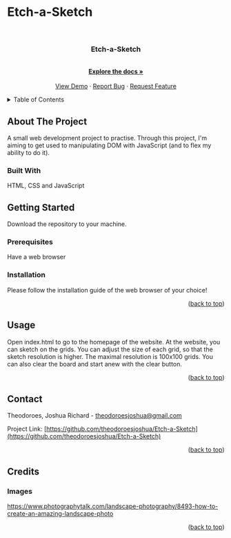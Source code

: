 # Etch-a-Sketch
<div id="top"></div>


<!-- PROJECT LOGO -->
<br />
<div align="center">
  <a href="https://github.com/theodoroesjoshua/Etch-a-Sketch"></a>

<h3 align="center">Etch-a-Sketch</h3>

  <p align="center">
    <br />
    <a href="https://github.com/theodoroesjoshua/Etch-a-Sketch"><strong>Explore the docs »</strong></a>
    <br />
    <br />
    <a href="https://github.com/theodoroesjoshua/Etch-a-Sketch">View Demo</a>
    ·
    <a href="https://github.com/theodoroesjoshua/Etch-a-Sketch/issues">Report Bug</a>
    ·
    <a href="https://github.com/theodoroesjoshua/Etch-a-Sketch/issues">Request Feature</a>
  </p>
</div>



<!-- TABLE OF CONTENTS -->
<details>
  <summary>Table of Contents</summary>
  <ol>
    <li>
      <a href="#about-the-project">About The Project</a>
      <ul>
        <li><a href="#built-with">Built With</a></li>
      </ul>
    </li>
    <li>
      <a href="#getting-started">Getting Started</a>
      <ul>
        <li><a href="#prerequisites">Prerequisites</a></li>
        <li><a href="#installation">Installation</a></li>
      </ul>
    </li>
    <li><a href="#usage">Usage</a></li>
    <li><a href="#contributing">Contributing</a></li>
    <li><a href="#contact">Contact</a></li>
    <li><a href="#credits">Credits</a></li>
  </ol>
</details>



<!-- ABOUT THE PROJECT -->
## About The Project
A small web development project to practise. Through this project, I'm aiming to get used to manipulating DOM with JavaScript (and to flex my ability to do it).

### Built With
HTML, CSS and JavaScript

<!-- GETTING STARTED -->
## Getting Started
Download the repository to your machine.


### Prerequisites

Have a web browser

### Installation
Please follow the installation guide of the web browser of your choice!
<p align="right">(<a href="#top">back to top</a>)</p>


<!-- USAGE EXAMPLES -->
## Usage
Open index.html to go to the homepage of the website. At the website, you can sketch on the grids. You can adjust the size of each grid, so that the sketch resolution is higher. The maximal resolution is 100x100 grids. You can also clear the board and start anew with the clear button.
<p align="right">(<a href="#top">back to top</a>)</p>

<!-- CONTACT -->
## Contact

Theodoroes, Joshua Richard - theodoroesjoshua@gmail.com

Project Link: [https://github.com/theodoroesjoshua/Etch-a-Sketch](https://github.com/theodoroesjoshua/Etch-a-Sketch)

<p align="right">(<a href="#top">back to top</a>)</p>

<!-- Credits -->
## Credits
### Images
https://www.photographytalk.com/landscape-photography/8493-how-to-create-an-amazing-landscape-photo
<p align="right">(<a href="#top">back to top</a>)</p>
